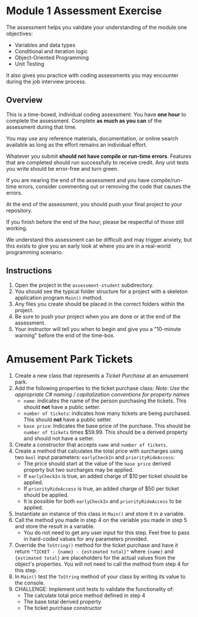# Module 1 Assessment Exercise

The assessment helps you validate your understanding of the module one objectives:
* Variables and data types 
* Conditional and iteration logic 
* Object-Oriented Programming 
* Unit Testing 

It also gives you practice with coding assessments you may encounter during the job interview process.

## Overview

This is a time-boxed, individual coding assessment. You have **one hour** to complete the assessment. Complete **as much as you can** of the assessment during that time.

You may use any reference materials, documentation, or online search available as long as the effort remains an individual effort.

Whatever you submit **should not have compile or run-time errors**. Features that are completed should run successfully to receive credit. Any unit tests you write should be error-free and turn green.

If you are nearing the end of the assessment and you have compile/run-time errors, consider commenting out or removing the code that causes the errors.

At the end of the assessment, you should push your final project to your repository.

If you finish before the end of the hour, please be respectful of those still working. 

We understand this assessment can be difficult and may trigger anxiety, but this exists to give you an early look at where you are in a real-world programming scenario.

## Instructions

1. Open the project in the `assessment-student` subdirectory.
2. You should see the typical folder structure for a project with a skeleton application program `Main()` method.
3. Any files you create should be placed in the correct folders within the project.
4. Be sure to push your project when you are done or at the end of the assessment.
5. Your instructor will tell you when to begin and give you a "10-minute warning" before the end of the time-box.

# Amusement Park Tickets

1. Create a new class that represents a *Ticket Purchase* at an amusement park.
2. Add the following properties to the ticket purchase class: *Note: Use the appropriate C# naming / capitalization conventions for property names*
    * `name`: indicates the name of the person purchasing the tickets. This should **not** have a public setter.
    * `number of tickets`: indicates how many tickets are being purchased.  This should **not** have a public setter.
    * `base price`: Indicates the base price of the purchase. This should be `number of tickets` times $59.99. This should be a derived property and should not have a setter.
3. Create a constructor that accepts `name` and `number of tickets`.
4. Create a method that calculates the total price with surcharges using two `bool` input parameters: `earlyCheckIn` and `priorityRideAccess`:
    * The price should start at the value of the `base price` derived property but two surcharges may be applied.
    * If `earlyCheckIn` is true, an added charge of $10 per ticket should be applied.
    * If `priorityRideAccess` is true, an added charge of $50 per ticket should be applied.
    * It is possible for both `earlyCheckIn` and `priorityRideAccess` to be applied.
5. Instantiate an instance of this class in `Main()` and store it in a variable.
6. Call the method you made in step 4 on the variable you made in step 5 and store the result in a variable.
    * You do not need to get any user input for this step. Feel free to pass in hard-coded values for any parameters provided.
7. Override the `ToString()` method for the ticket purchase and have it return `"TICKET - {name} - {estimated total}"` where `{name}` and `{estimated total}` are placeholders for the actual values from the object's properties. You will not need to call the method from step 4 for this step.
8. In `Main()` test the `ToString` method of your class by writing its value to the console.
9. CHALLENGE: Implement unit tests to validate the functionality of:
    * The calculate total price method defined in step 4
    * The base total derived property
    * The ticket purchase constructor